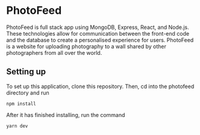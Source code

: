 # PhotoFeed

PhotoFeed is full stack app using MongoDB, Express, React, and Node.js. These technologies allow for communication between the front-end code and the database to create a personalised experience for users. PhotoFeed is a website for uploading photography to a wall shared by other photographers from all over the world.

## Setting up

To set up this application, clone this repository. Then, cd into the photofeed directory and run
```
npm install
```
After it has finished installing, run the command
```
yarn dev
```
